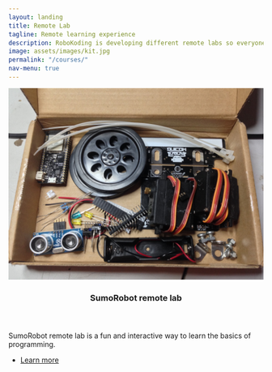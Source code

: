 ```yaml
---
layout: landing
title: Remote Lab
tagline: Remote learning experience
description: RoboKoding is developing different remote labs so everyone can have access to education from anywhere.
image: assets/images/kit.jpg
permalink: "/courses/"
nav-menu: true
---
```


<!-- Two -->
<section id="two" class="spotlights">
	<section>
		<a href="/courses/sumorobot" class="image">
			<img src="/assets/images/kit.jpg" alt="" data-position="center center" />
		</a>
		<div class="content">
			<div class="inner">
				<header class="major">
					<h3>SumoRobot remote lab</h3>
				</header>
				<p>SumoRobot remote lab is a fun and interactive way to learn the basics of programming.</p>
				<ul class="actions">
					<li><a href="/courses/sumorobot" class="button">Learn more</a></li>
				</ul>
			</div>
		</div>
	</section>
</section>
